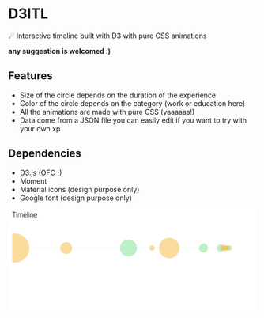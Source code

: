 # D3ITL
☄ Interactive timeline built with D3 with pure CSS animations  

**any suggestion is welcomed :)**  

## Features  
- Size of the circle depends on the duration of the experience  
- Color of the circle depends on the category (work or education here)  
- All the animations are made with pure CSS (yaaaaas!)  
- Data come from a JSON file you can easily edit if you want to try with your own xp  

## Dependencies  
- D3.js (OFC ;)  
- Moment  
- Material icons (design purpose only)  
- Google font (design purpose only)  

![preview](https://github.com/c-c-l/D3ITL/blob/master/preview-d3itl.gif?raw=true)
